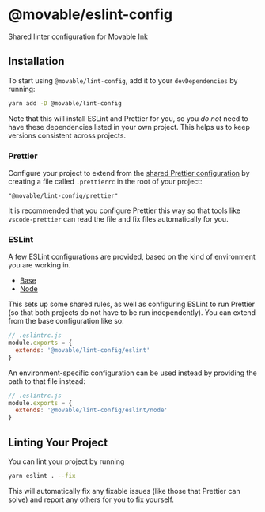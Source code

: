 # @movable/eslint-config

Shared linter configuration for Movable Ink

## Installation

To start using `@movable/lint-config`, add it to your `devDependencies` by running:

```bash
yarn add -D @movable/lint-config
```

Note that this will install ESLint and Prettier for you, so you _do not_ need to have these dependencies listed in your own project. This helps us to keep versions consistent across projects.

### Prettier

Configure your project to extend from the [shared Prettier configuration](https://prettier.io/docs/en/configuration.html#sharing-configurations) by creating a file called `.prettierrc` in the root of your project:

```text
"@movable/lint-config/prettier"
```

It is recommended that you configure Prettier this way so that tools like `vscode-prettier` can read the file and fix files automatically for you.

### ESLint

A few ESLint configurations are provided, based on the kind of environment you are working in.

* [Base](./eslint/index.js')
* [Node](./eslint/node.js')

This sets up some shared rules, as well as configuring ESLint to run Prettier (so that both projects do not have to be run independently). You can extend from the base configuration like so:

```javascript
// .eslintrc.js
module.exports = {
  extends: '@movable/lint-config/eslint'
}
```

An environment-specific configuration can be used instead by providing the path to that file instead:

```javascript
// .eslintrc.js
module.exports = {
  extends: '@movable/lint-config/eslint/node'
}
```

## Linting Your Project

You can lint your project by running

```bash
yarn eslint . --fix
```

This will automatically fix any fixable issues (like those that Prettier can solve) and report any others for you to fix yourself.
